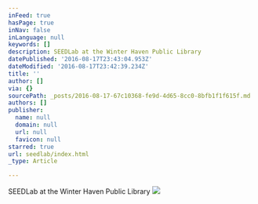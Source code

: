 ```yaml
---
inFeed: true
hasPage: true
inNav: false
inLanguage: null
keywords: []
description: SEEDLab at the Winter Haven Public Library
datePublished: '2016-08-17T23:43:04.953Z'
dateModified: '2016-08-17T23:42:39.234Z'
title: ''
author: []
via: {}
sourcePath: _posts/2016-08-17-67c10368-fe9d-4d65-8cc0-8bfb1f1f615f.md
authors: []
publisher:
  name: null
  domain: null
  url: null
  favicon: null
starred: true
url: seedlab/index.html
_type: Article

---
```

SEEDLab at the Winter Haven Public Library
![](https://the-grid-user-content.s3-us-west-2.amazonaws.com/86f0703b-f527-4087-9aaf-107bffa3887b.jpg)